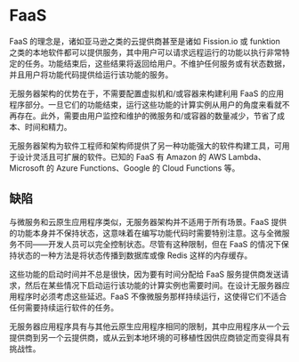 # FaaS

FaaS 的理念是，诸如亚马逊之类的云提供商甚至是诸如 Fission.io 或 funktion 之类的本地软件都可以提供服务，其中用户可以请求远程运行的功能以执行非常特定的任务。功能结束后，这些结果将返回给用户。不维护任何服务或有状态数据，并且用户将功能代码提供给运行该功能的服务。

无服务器架构的优势在于，不需要配置虚拟机和/或容器来构建利用 FaaS 的应用程序部分。一旦它们的功能结束，运行这些功能的计算实例从用户的角度来看就不再存在。此外，需要由用户监控和维护的微服务和/或容器的数量减少，节省了成本、时间和精力。

无服务器架构为软件工程师和架构师提供了另一种功能强大的软件构建工具，可用于设计灵活且可扩展的软件。已知的 FaaS 有 Amazon 的 AWS Lambda、Microsoft 的 Azure Functions、Google 的 Cloud Functions 等。

## 缺陷

与微服务和云原生应用程序类似，无服务器架构并不适用于所有场景。FaaS 提供的功能本身并不保持状态，这意味着在编写功能代码时需要特别注意。这与全微服务不同——开发人员可以完全控制状态。尽管有这种限制，但在 FaaS 的情况下保持状态的一种方法是将状态传播到数据库或像 Redis 这样的内存缓存。

这些功能的启动时间并不总是很快，因为要有时间分配给 FaaS 服务提供商发送请求，然后在某些情况下启动运行该功能的计算实例也需要时间。在设计无服务器应用程序时必须考虑这些延迟。FaaS 不像微服务那样持续运行，这使得它们不适合任何需要持续运行软件的任务。

无服务器应用程序具有与其他云原生应用程序相同的限制，其中应用程序从一个云提供商到另一个云提供商，或从云到本地环境的可移植性因供应商锁定而变得具有挑战性。
